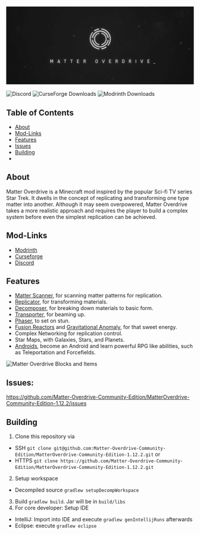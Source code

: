 ![](BannerBlinks.gif)

![Discord](https://img.shields.io/discord/703124643149643818?logo=discord&link=https%3A%2F%2Fdiscord.gg%2FhQyAEZV) ![CurseForge Downloads](https://img.shields.io/curseforge/dt/557428?logo=curseforge&link=https%3A%2F%2Fwww.curseforge.com%2Fminecraft%2Fmc-mods%2Fmatter-overdrive-community-edition) ![Modrinth Downloads](https://img.shields.io/modrinth/dt/xNn9ASDj?logo=modrinth&link=https%3A%2F%2Fmodrinth.com%2Fmod%2Fmoce)

## Table of Contents
* [About](#about)
* [Mod-Links](#mod-links)
* [Features](#features)
* [Issues](#issues)
* [Building](#building)
* 
## About
Matter Overdrive is a Minecraft mod inspired by the popular Sci-fi TV series Star Trek. It dwells in the concept of replicating and transforming one type matter into another.
Although it may seem overpowered, Matter Overdrive takes a more realistic approach and requires the player to build a complex system before even the simplest replication can be achieved.

## Mod-Links
* [Modrinth](https://modrinth.com/mod/moce)
* [Curseforge](https://www.curseforge.com/minecraft/mc-mods/matter-overdrive-community-edition)
* [Discord](https://discord.gg/hQyAEZV)

## Features
* [Matter Scanner](https://mo.simeonradivoev.com/items/matter_scanner/), for scanning matter patterns for replication.
* [Replicator](https://mo.simeonradivoev.com/items/replicator/), for transforming materials.
* [Decomposer](https://mo.simeonradivoev.com/items/decomposer/), for breaking down materials to basic form.
* [Transporter](https://mo.simeonradivoev.com/items/transporter/), for beaming up.
* [Phaser](https://mo.simeonradivoev.com/items/phaser/), to set on stun.
* [Fusion Reactors](https://mo.simeonradivoev.com/fusion-reactor/) and [Gravitational Anomaly](https://mo.simeonradivoev.com/items/gravitational_anomaly/), for that sweet energy.
* Complex Networking for replication control.
* Star Maps, with Galaxies, Stars, and Planets.
* [Androids](https://mo.simeonradivoev.com/android-guide/), become an Android and learn powerful RPG like abilities, such as Teleportation and Forcefields.


![Matter Overdrive Blocks and Items](https://mo.simeonradivoev.com/wp-content/uploads/2015/05/main_screenshot.png)

## Issues:
https://github.com/Matter-Overdrive-Community-Edition/MatterOverdrive-Community-Edition-1.12.2/issues

## Building
1. Clone this repository via 
  - SSH `git clone git@github.com:Matter-Overdrive-Community-Edition/MatterOverdrive-Community-Edition-1.12.2.git` or 
  - HTTPS `git clone https://github.com/Matter-Overdrive-Community-Edition/MatterOverdrive-Community-Edition-1.12.2.git`
2. Setup workspace 
  - Decompiled source `gradlew setupDecompWorkspace`
3. Build `gradlew build`. Jar will be in `build/libs`
4. For core developer: Setup IDE
  - IntelliJ: Import into IDE and execute `gradlew genIntellijRuns` afterwards
  - Eclipse: execute `gradlew eclipse`

